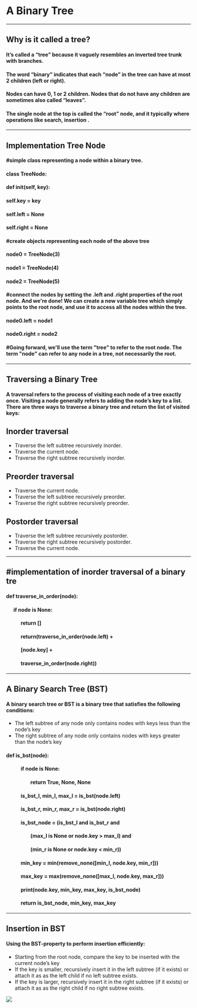 # A Binary Tree
---
## Why is it called a tree?
#### It’s called a “tree” because it vaguely resembles an inverted tree trunk with branches.
#### The word “binary” indicates that each “node” in the tree can have at most 2 children (left or right).
#### Nodes can have 0, 1 or 2 children. Nodes that do not have any children are sometimes also called “leaves”.
#### The single node at the top is called the “root” node, and it typically where operations like search, insertion .
---
## Implementation Tree Node  
#### #simple class representing a node within a binary tree.
#### class TreeNode:
####    def __init__(self, key):
####        self.key = key
####        self.left = None
####        self.right = None
#### #create objects representing each node of the above tree
#### node0 = TreeNode(3)
#### node1 = TreeNode(4)
#### node2 = TreeNode(5)
#### #connect the nodes by setting the .left and .right properties of the root node. And we're done! We can create a new variable tree which simply points to the root node, and use it to access all the nodes within the tree.
#### node0.left = node1
#### node0.right = node2
#### #Going forward, we'll use the term "tree" to refer to the root node. The term "node" can refer to any node in a tree, not necessarily the root.

---
## Traversing a Binary Tree

#### A traversal refers to the process of visiting each node of a tree exactly once. Visiting a node generally refers to adding the node’s key to a list. There are three ways to traverse a binary tree and return the list of visited keys:
## Inorder traversal
- Traverse the left subtree recursively inorder.
- Traverse the current node.
- Traverse the right subtree recursively inorder.
 


## Preorder traversal
- Traverse the current node.
- Traverse the left subtree recursively preorder.
- Traverse the right subtree recursively preorder.
 



## Postorder traversal
- Traverse the left subtree recursively postorder.
- Traverse the right subtree recursively postorder.
- Traverse the current node.


---
## #implementation of inorder traversal of a binary tre

#### def traverse_in_order(node):
####   &nbsp; &nbsp; &nbsp; if node is None: 
####   &nbsp; &nbsp; &nbsp; &nbsp; &nbsp; &nbsp;    return []
####   &nbsp; &nbsp; &nbsp; &nbsp; &nbsp; &nbsp;   return(traverse_in_order(node.left) + 
####   &nbsp; &nbsp; &nbsp; &nbsp; &nbsp; &nbsp;         [node.key] + 
####  &nbsp; &nbsp; &nbsp; &nbsp; &nbsp; &nbsp;          traverse_in_order(node.right))

---
## A Binary Search Tree (BST)
#### A binary search tree or BST is a binary tree that satisfies the following conditions:
- The left subtree of any node only contains nodes with keys less than the node’s key
- The right subtree of any node only contains nodes with keys greater than the node’s key
 


#### def is_bst(node):
####  &nbsp; &nbsp; &nbsp; &nbsp; &nbsp; &nbsp;  if node is None:
####   &nbsp; &nbsp; &nbsp; &nbsp; &nbsp; &nbsp;  &nbsp; &nbsp;  &nbsp; &nbsp;    return True, None, None
    
####  &nbsp; &nbsp; &nbsp; &nbsp; &nbsp; &nbsp;  is_bst_l, min_l, max_l = is_bst(node.left)
####  &nbsp; &nbsp; &nbsp; &nbsp; &nbsp; &nbsp;  is_bst_r, min_r, max_r = is_bst(node.right)
    
####  &nbsp; &nbsp; &nbsp; &nbsp; &nbsp; &nbsp;  is_bst_node = (is_bst_l and is_bst_r and 
####  &nbsp; &nbsp; &nbsp; &nbsp; &nbsp; &nbsp;  &nbsp; &nbsp;  &nbsp; &nbsp;            (max_l is None or node.key > max_l) and 
####  &nbsp; &nbsp; &nbsp; &nbsp; &nbsp; &nbsp;  &nbsp; &nbsp;  &nbsp; &nbsp;            (min_r is None or node.key < min_r))
    
####  &nbsp; &nbsp; &nbsp; &nbsp; &nbsp; &nbsp;  min_key = min(remove_none([min_l, node.key, min_r]))
####  &nbsp; &nbsp; &nbsp; &nbsp; &nbsp; &nbsp;  max_key = max(remove_none([max_l, node.key, max_r]))
    
####  &nbsp; &nbsp; &nbsp; &nbsp; &nbsp; &nbsp;  print(node.key, min_key, max_key, is_bst_node)
        
####  &nbsp; &nbsp; &nbsp; &nbsp; &nbsp; &nbsp;  return is_bst_node, min_key, max_key

---

## Insertion in BST
#### Using the BST-property to perform insertion efficiently:
- Starting from the root node, compare the key to be inserted with the current node’s key
- If the key is smaller, recursively insert it in the left subtree (if it exists) or attach it as as the  left child if no left subtree exists.
- If the key is larger, recursively insert it in the right subtree (if it exists) or attach it as as the right child if no right subtree exists.


![](https://www.codesdope.com/staticroot/images/ds/bst8.png)












